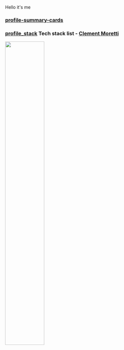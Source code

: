 Hello it's me

### [profile-summary-cards](https://github.com/daddykoala)

### [profile_stack](https://github.com/daddykoala) Tech stack list - [Clement Moretti](https://github.com/daddykoala/)
<img height="50%" src="https://github-readme-stats.vercel.app/api?username=daddykoala&count_private=true&show_icons=true&theme=tokyonight&&include_all_commits=true"/>